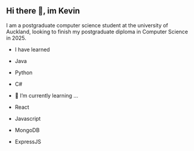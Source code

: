 ## Hi there 👋, im Kevin
I am a postgraduate computer science student at the university of Auckland, looking to finish my postgraduate diploma in Computer Science in 2025. 

- I have learned
-   Java
-   Python
-   C#

- 🌱 I’m currently learning ...
-   React
-   Javascript
-   MongoDB
-   ExpressJS


<!--

Here are some ideas to get you started:

- 🔭 I’m currently working on ...
- 🌱 I’m currently learning ...
- 👯 I’m looking to collaborate on ...
- 🤔 I’m looking for help with ...
- 💬 Ask me about ...
- 📫 How to reach me: ...
- 😄 Pronouns: ...
- ⚡ Fun fact: ...
-->
